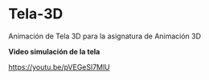 # Tela-3D
Animación de Tela 3D para la asignatura de Animación 3D

**Video simulación de la tela**

https://youtu.be/pVEGeSl7MlU
